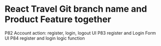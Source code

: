 
# React Travel Git branch name and Product Feature together

P82  Account action: register, login, logout UI
P83 register and Login Form UI
P84 register and login logic function